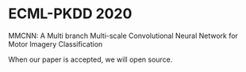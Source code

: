 # ECML-PKDD 2020

MMCNN: A Multi branch Multi-scale Convolutional Neural Network for Motor Imagery Classification

When our paper is accepted, we will open source.
